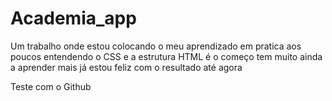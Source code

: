 # Academia_app

Um trabalho onde estou colocando o  meu aprendizado em pratica aos poucos entendendo o CSS e a estrutura HTML é o começo tem muito ainda a aprender mais já estou feliz com o resultado até agora

Teste com o Github
